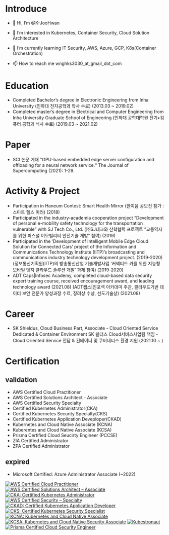 # Introduce
- 👋 Hi, I’m @K-JooHwan
- 👀 I’m interested in Kubernetes, Container Security, Cloud Solution Architecture
- 🌱 I’m currently learning IT Security, AWS, Azure, GCP, K8s(Container Orchestration)

- 📫 How to reach me wnghks3030_at_gmail_dot_com

# Education
- Completed Bachelor’s degree in Electronic Engineering from Inha University (인하대 전자공학과 학사 수료) (2013.03 ~ 2019.02)
- Completed master’s degree in Electrical and Computer Engineering from Inha University Graduate School of Engineering (인하대 공학대학원 전기•컴퓨터 공학과 석사 수료) (2019.03 ~ 2021.02)

# Paper
- SCI 논문 게재 "GPU-based embedded edge server configuration and offloading for a neural network service.“ The Journal of Supercomputing (2021): 1-29. 

# Activity & Project
- Participation in Haneum Contest: Smart Health Mirror (한이음 공모전 참가 : 스마트 헬스 미러) (2018)
- Participated in the industry-academia cooperation project “Development of personal e-mobility safety technology for the transportation vulnerable” with SJ Tech Co., Ltd.
(㈜SJ테크와 산학협력 프로젝트 “교통약자를 위한 퍼스널 이모빌리티 안전기술 개발” 참여) (2019)
- Participated in the ‘Development of Intelligent Mobile Edge Cloud Solution for Connected Cars’ project of the Information and Communications Technology Institute (IITP)’s broadcasting and communications industry technology development project. (2019-2020)
(정보통신기획원(IITP)의 방송통신산업 기술개발사업 ‘커넥티드 카를 위한 지능형 모바일 엣지 클라우드 솔루션 개발’ 과제 참여) (2019-2020)
- ADT Caps|Infosec Academy, completed cloud-based data security expert training course, received encouragement award, and leading technology award (2021.08)
(ADT캡스|인포섹 아카데미 주관, 클라우드기반 데이터 보안 전문가 양성과정 수료, 장려상 수상, 선도기술상) (2021.08)

# Career
- SK Shieldus, Cloud Business Part, Associate - Cloud Oriented Service Dedicated & Container Environment
SK 쉴더스 Cloud서비스사업팀 책임 - Cloud Oriented Service 전담 & 컨테이너 및 쿠버네티스 환경 지원 (2021.10 ~ )



# Certification
## validation
- AWS Certified Cloud Practitioner
- AWS Certified Solutions Architect - Associate
- AWS Certified Security Specialty
- Certified Kubernetes Administrator(CKA)
- Certified Kubernetes Security Specialty(CKS)
- Certified Kubernetes Application Deveploper(CKAD)
- Kubernetes and Cloud Native Associate (KCNA)
- Kuberentes and Cloud Native Associate (KCSA)
- Prisma Certified Cloud Seucirty Engineer (PCCSE)
- ZIA Certified Administrator
- ZPA Certified Administrator
  
## expired
- Microsoft Certified: Azure Administrator Associate (~2022)
  
<!--START_SECTION:badges-->

[![AWS Certified Cloud Practitioner](https://images.credly.com/size/140x140/images/00634f82-b07f-4bbd-a6bb-53de397fc3a6/image.png)](http://www.credly.com/badges/3e3cdee5-ae31-459b-b454-2328d631a354 "AWS Certified Cloud Practitioner")
[![AWS Certified Solutions Architect – Associate](https://images.credly.com/size/140x140/images/0e284c3f-5164-4b21-8660-0d84737941bc/image.png)](http://www.credly.com/badges/f659d626-fc3b-4e6a-9df6-ccfd208a4f8e "AWS Certified Solutions Architect – Associate")
[![CKA: Certified Kubernetes Administrator](https://images.credly.com/size/140x140/images/8b8ed108-e77d-4396-ac59-2504583b9d54/cka_from_cncfsite__281_29.png)](http://www.credly.com/badges/fb8fc2a1-4fb7-43b8-81b1-e77fcec6f5f5 "CKA: Certified Kubernetes Administrator")
[![AWS Certified Security – Specialty](https://images.credly.com/size/140x140/images/53acdae5-d69f-4dda-b650-d02ed7a50dd7/image.png)](http://www.credly.com/badges/154c0739-8776-46d9-af5b-89edff48b36e "AWS Certified Security – Specialty")
[![CKAD: Certified Kubernetes Application Developer](https://images.credly.com/size/140x140/images/cc8adc83-1dc6-4d57-8e20-22171247e052/blob)](http://www.credly.com/badges/ab8e9c7b-e15b-4343-b150-48ec0d148da9 "CKAD: Certified Kubernetes Application Developer")
[![CKS: Certified Kubernetes Security Specialist](https://images.credly.com/size/140x140/images/9945dfcb-1cca-4529-85e6-db1be3782210/kubernetes-security-specialist-logo2.png)](http://www.credly.com/badges/d643be1f-830f-48ab-842a-8f8fe2f2fa73 "CKS: Certified Kubernetes Security Specialist")
[![KCNA: Kubernetes and Cloud Native Associate](https://images.credly.com/size/140x140/images/f28f1d88-428a-47f6-95b5-7da1dd6c1000/KCNA_badge.png)](http://www.credly.com/badges/fa246f3e-ae05-4553-9d92-8e1042b94a01 "KCNA: Kubernetes and Cloud Native Associate")
[![KCSA: Kubernetes and Cloud Native Security Associate](https://images.credly.com/size/140x140/images/67dd8a95-8876-4051-9cb9-3d97c204f85a/image.png)](http://www.credly.com/badges/f07803bc-8038-4a37-b8cf-6134c7dfe838 "KCSA: Kubernetes and Cloud Native Security Associate")
[![Kubestronaut](https://images.credly.com/size/140x140/images/cd6c6449-6814-4613-a2d3-13cf4ac5be4f/image.png)](http://www.credly.com/badges/b6fe2eaf-9282-4549-9b46-f4aa6bd279f5 "Kubestronaut")
[![Prisma Certified Cloud Security Engineer](https://images.credly.com/size/140x140/images/07def855-5168-4df7-8ff1-f54d94225e48/pan_pccse_digital-badge_sharing-logo-2048x2048.png)](http://www.credly.com/badges/2af8122f-4fd8-4fb2-88d8-a2596fc4dbe7 "Prisma Certified Cloud Security Engineer")
<!--END_SECTION:badges-->


